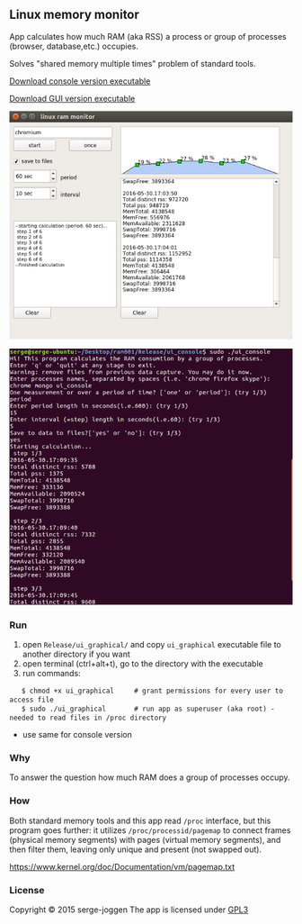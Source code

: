 ## Linux memory monitor

App calculates how much RAM (aka RSS) a process or group of processes (browser, database,etc.) occupies. 

Solves "shared memory multiple times" problem of standard tools.


[Download console version executable](https://github.com/serge-joggen/linux-memory-monitor/releases/download/v0.1/ui_console)

[Download GUI version executable](https://github.com/serge-joggen/linux-memory-monitor/releases/download/v0.1/ui_graphical)

![Alt text](/gui.png?raw=true "gui")

![Alt text](/console.png?raw=true "console")


### Run

1. open `Release/ui_graphical/` and copy `ui_graphical` executable file to another directory if you want
2. open terminal (ctrl+alt+t), go to the directory with the executable
3. run commands:
```shell
   $ chmod +x ui_graphical     # grant permissions for every user to access file
   $ sudo ./ui_graphical       # run app as superuser (aka root) - needed to read files in /proc directory
```
*  use same for console version

### Why  

To answer the question how much RAM does a group of processes occupy. 

### How 

Both standard memory tools and this app read `/proc` interface, but this program goes further: it utilizes
`/proc/processid/pagemap` to connect frames (physical memory segments)  with pages (virtual memory segments),
and then filter them, leaving only unique and present (not swapped out).

https://www.kernel.org/doc/Documentation/vm/pagemap.txt



### License

Copyright © 2015 serge-joggen  The app  is licensed under [GPL3](http://www.gnu.org/licenses/gpl-3.0.html)
